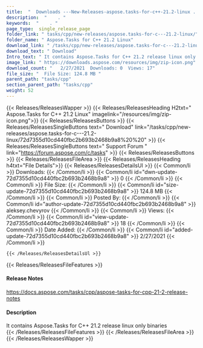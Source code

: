 ```yaml
---
title:  "  Downloads ---New-Releases-aspose.tasks-for-c++-21.2-linux . " 
description:  "    . " 
keywords:  "    . " 
page_type:  single_release_page
folder_link: " tasks/cpp/new-releases/aspose.tasks-for-c---21.2-linux/"
folder_name: " Aspose.Tasks for C++ 21.2 Linux"
download_link: " /tasks/cpp/new-releases/aspose.tasks-for-c---21.2-linux/72d7355d10cd440fbc2b693b2468b9a8"
download_text: " Download"
Intro_text: " It contains Aspose.Tasks for C++ 21.2 release linux only binaries"
image_link: " https://downloads.aspose.com/resources/img/zip-icon.png"
download_count: "   2/27/2021  Downloads: 0  Views: 17"
file_size: "  File Size: 124.8 MB "
parent_path: "tasks/cpp"
section_parent_path: "tasks/cpp"
weight: 52 
---
```


{{< Releases/ReleasesWapper >}}
  {{< Releases/ReleasesHeading H2txt=" Aspose.Tasks for C++ 21.2 Linux" imagelink="/resources/img/zip-icon.png">}}
  {{< Releases/ReleasesButtons >}}
    {{< Releases/ReleasesSingleButtons text=" Download" link="/tasks/cpp/new-releases/aspose.tasks-for-c---21.2-linux/72d7355d10cd440fbc2b693b2468b9a8%20%20" >}}
    {{< Releases/ReleasesSingleButtons text=" Support Forum " link="https://forum.aspose.com/c/tasks" >}}
  {{< Releases/ReleasesButtons >}}
  {{< Releases/ReleasesFileArea >}}
    {{< Releases/ReleasesHeading h4txt="File Details">}}
    {{< Releases/ReleasesDetailsUl >}}
            {{< Common/li  >}} Downloads: {{< /Common/li >}} 
      {{< Common/li id="dwn-update-72d7355d10cd440fbc2b693b2468b9a8" >}} 0 {{< /Common/li >}} 
      {{< Common/li  >}} File Size: {{< /Common/li >}} 
      {{< Common/li id="size-update-72d7355d10cd440fbc2b693b2468b9a8" >}} 124.8 MB {{< /Common/li >}} 
      {{< Common/li  >}} Posted By: {{< /Common/li >}} 
      {{< Common/li id="author-update-72d7355d10cd440fbc2b693b2468b9a8" >}} aleksey.chevyrov {{< /Common/li >}} 
      {{< Common/li  >}} Views: {{< /Common/li >}} 
      {{< Common/li id="view-update-72d7355d10cd440fbc2b693b2468b9a8" >}} 18 {{< /Common/li >}} 
      {{< Common/li  >}} Date Added: {{< /Common/li >}} 
      {{< Common/li id="added-update-72d7355d10cd440fbc2b693b2468b9a8" >}} 2/27/2021 {{< /Common/li >}} 

    {{< /Releases/ReleasesDetailsUl >}}

  {{< Releases/ReleasesFileFeatures >}}
      <h4>Release Notes</h4><div><a href="https://docs.aspose.com/tasks/cpp/aspose-tasks-for-cpp-21-2-release-notes">https://docs.aspose.com/tasks/cpp/aspose-tasks-for-cpp-21-2-release-notes</a></div><h4>Description</h4><div class="HTMLDescription">It contains Aspose.Tasks for C++ 21.2 release linux only binaries</div>
  {{< /Releases/ReleasesFileFeatures >}}
 {{< /Releases/ReleasesFileArea >}}
{{< /Releases/ReleasesWapper >}}


